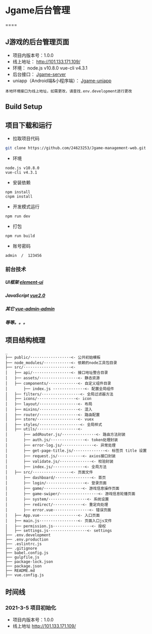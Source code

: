 # Jgame后台管理
====

## J游戏的后台管理页面

+ 项目内版本号：1.0.0
+ 线上地址： http://101.133.171.109/
+ 环境： node.js v10.8.0   vue-cli v4.3.1
+ 后台接口： [Jgame-server](https://github.com/24623253/Jgame-server) 
+ uniapp（Android端&小程序端）： [Jgame-uniapp](https://github.com/24623253/Jgame-server) 

```注意：
本地环境接口为线上地址，如需更改，请查找.env.development进行更改 
```

## Build Setup

项目下载和运行
----

- 拉取项目代码
```bash
git clone https://github.com/24623253/Jgame-management-web.git
```

- 环境
```
node.js v10.8.0   
vue-cli v4.3.1
```

- 安装依赖
```
npm install
cnpm install
```

- 开发模式运行
```
npm run dev
```

- 打包
```
npm run build
```

- 账号密码
```
admin  /  123456
```



### 前台技术
#####  UI框架 [element-ui](http://element.eleme.io/#/zh-CN/component/installation) 
#####  JavaScript [vue2.0](https://cn.vuejs.org/)   
#####  其它 [vue-admin-admin](https://panjiachen.gitee.io/vue-element-admin-site/zh/)  
#####  等等。。。  

## 项目结构梳理

```
_ 
├── public/··················<- 公共初始模板
├── node_modules/············<- 依赖的node工具包目录
├── src/·····················<- 
│   ├── api/·················<- 接口地址整合目录
│   ├── assets/·················<- 静态资源
│   ├── components/·············<- 自定义组件目录
│       ├── index.js ··············<- 配置全局组件
│   ├── filters/·················<- 全局过滤器方法
│   ├── icons/·················<- icon
│   ├── layout/·················<- 布局
│   ├── mixins/·················<- 混入 
│   ├── router/·················<- 路由配置
│   ├── store/··················<- vuex
│   ├── styles/··················<- 全局样式
│   ├── utils/··················<- 
│       ├── addRouter.js/···············<- 路由方法封装
│       ├── auth.js/···············<- token处理封装
│       ├── error-log.js/··············<- 异常处理
│       ├── get-page-title.js/··············<- 标签页 title 设置
│       ├── request.js/···········<- axios接口封装
│       ├── validate.js/··············<- 校验封装
│       ├── index.js/··············<- 全局方法
│   ├── src/·················<- 页面文件
│       ├── dashboard/················<- 首页
│       ├── login/·················<- 登录页面
│       ├── game/·················<- 游戏信息操作页面
│       ├── game-swiper/·················<- 游戏信息轮播页面
│       ├── system/·················<- 系统设置
│       ├── redirect/·············<- 重定向处理
│       ├── error.vue················<- 错误页面
│   ├── App.vue·················<- 入口页面
│   ├── main.js·················<- 页面入口js文件
│   ├── permission.js·················<- 授权
│   ├── settings.js·················<- settings
├── .env.development
├── .env.production
├── .eslintrc.js
├── .gitignore
├── babel.config.js
├── gulpfile.js
├── package-lock.json
├── package.json
├── README.md
├── vue.config.js

```

## 时间线

### 2021-3-5 项目初始化

+ 项目内版本号：1.0.0
+ 线上地址 http://101.133.171.109/